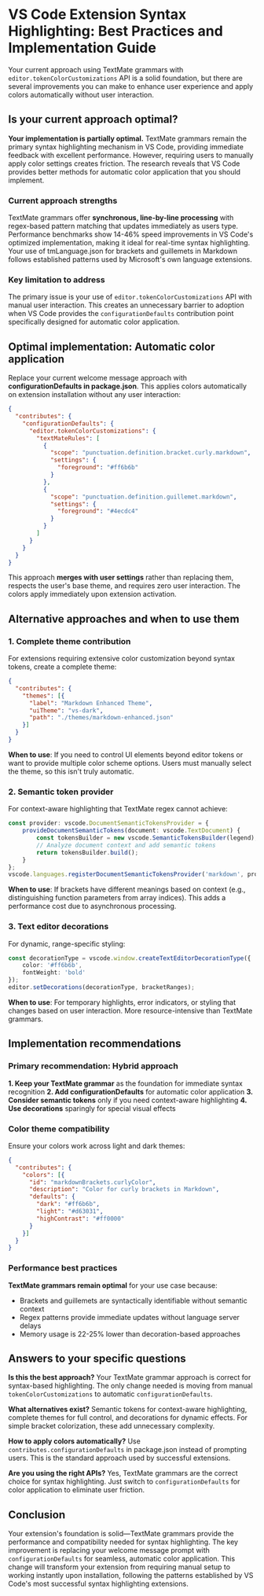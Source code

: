 # VS Code Extension Syntax Highlighting: Best Practices and Implementation Guide

Your current approach using TextMate grammars with `editor.tokenColorCustomizations` API is a solid foundation, but there are several improvements you can make to enhance user experience and apply colors automatically without user interaction.

## Is your current approach optimal?

**Your implementation is partially optimal.** TextMate grammars remain the primary syntax highlighting mechanism in VS Code, providing immediate feedback with excellent performance. However, requiring users to manually apply color settings creates friction. The research reveals that VS Code provides better methods for automatic color application that you should implement.

### Current approach strengths

TextMate grammars offer **synchronous, line-by-line processing** with regex-based pattern matching that updates immediately as users type. Performance benchmarks show 14-46% speed improvements in VS Code's optimized implementation, making it ideal for real-time syntax highlighting. Your use of tmLanguage.json for brackets and guillemets in Markdown follows established patterns used by Microsoft's own language extensions.

### Key limitation to address

The primary issue is your use of `editor.tokenColorCustomizations` API with manual user interaction. This creates an unnecessary barrier to adoption when VS Code provides the `configurationDefaults` contribution point specifically designed for automatic color application.

## Optimal implementation: Automatic color application

Replace your current welcome message approach with **configurationDefaults in package.json**. This applies colors automatically on extension installation without any user interaction:

```json
{
  "contributes": {
    "configurationDefaults": {
      "editor.tokenColorCustomizations": {
        "textMateRules": [
          {
            "scope": "punctuation.definition.bracket.curly.markdown",
            "settings": {
              "foreground": "#ff6b6b"
            }
          },
          {
            "scope": "punctuation.definition.guillemet.markdown",
            "settings": {
              "foreground": "#4ecdc4"
            }
          }
        ]
      }
    }
  }
}
```

This approach **merges with user settings** rather than replacing them, respects the user's base theme, and requires zero user interaction. The colors apply immediately upon extension activation.

## Alternative approaches and when to use them

### 1. Complete theme contribution

For extensions requiring extensive color customization beyond syntax tokens, create a complete theme:

```json
{
  "contributes": {
    "themes": [{
      "label": "Markdown Enhanced Theme",
      "uiTheme": "vs-dark",
      "path": "./themes/markdown-enhanced.json"
    }]
  }
}
```

**When to use**: If you need to control UI elements beyond editor tokens or want to provide multiple color scheme options. Users must manually select the theme, so this isn't truly automatic.

### 2. Semantic token provider

For context-aware highlighting that TextMate regex cannot achieve:

```typescript
const provider: vscode.DocumentSemanticTokensProvider = {
    provideDocumentSemanticTokens(document: vscode.TextDocument) {
        const tokensBuilder = new vscode.SemanticTokensBuilder(legend);
        // Analyze document context and add semantic tokens
        return tokensBuilder.build();
    }
};
vscode.languages.registerDocumentSemanticTokensProvider('markdown', provider, legend);
```

**When to use**: If brackets have different meanings based on context (e.g., distinguishing function parameters from array indices). This adds a performance cost due to asynchronous processing.

### 3. Text editor decorations

For dynamic, range-specific styling:

```typescript
const decorationType = vscode.window.createTextEditorDecorationType({
    color: '#ff6b6b',
    fontWeight: 'bold'
});
editor.setDecorations(decorationType, bracketRanges);
```

**When to use**: For temporary highlights, error indicators, or styling that changes based on user interaction. More resource-intensive than TextMate grammars.

## Implementation recommendations

### Primary recommendation: Hybrid approach

**1. Keep your TextMate grammar** as the foundation for immediate syntax recognition
**2. Add configurationDefaults** for automatic color application
**3. Consider semantic tokens** only if you need context-aware highlighting
**4. Use decorations** sparingly for special visual effects

### Color theme compatibility

Ensure your colors work across light and dark themes:

```json
{
  "contributes": {
    "colors": [{
      "id": "markdownBrackets.curlyColor",
      "description": "Color for curly brackets in Markdown",
      "defaults": {
        "dark": "#ff6b6b",
        "light": "#d63031",
        "highContrast": "#ff0000"
      }
    }]
  }
}
```

### Performance best practices

**TextMate grammars remain optimal** for your use case because:
- Brackets and guillemets are syntactically identifiable without semantic context
- Regex patterns provide immediate updates without language server delays
- Memory usage is 22-25% lower than decoration-based approaches

## Answers to your specific questions

**Is this the best approach?** Your TextMate grammar approach is correct for syntax-based highlighting. The only change needed is moving from manual `tokenColorCustomizations` to automatic `configurationDefaults`.

**What alternatives exist?** Semantic tokens for context-aware highlighting, complete themes for full control, and decorations for dynamic effects. For simple bracket colorization, these add unnecessary complexity.

**How to apply colors automatically?** Use `contributes.configurationDefaults` in package.json instead of prompting users. This is the standard approach used by successful extensions.

**Are you using the right APIs?** Yes, TextMate grammars are the correct choice for syntax highlighting. Just switch to `configurationDefaults` for color application to eliminate user friction.

## Conclusion

Your extension's foundation is solid—TextMate grammars provide the performance and compatibility needed for syntax highlighting. The key improvement is replacing your welcome message prompt with `configurationDefaults` for seamless, automatic color application. This change will transform your extension from requiring manual setup to working instantly upon installation, following the patterns established by VS Code's most successful syntax highlighting extensions.
